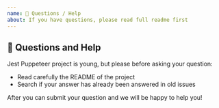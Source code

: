 ```yaml
---
name: 💬 Questions / Help
about: If you have questions, please read full readme first
---
```


<!-- Love jest-puppeteer? Please consider supporting our collective: 👉  https://opencollective.com/jest-puppeteer/donate -->

## 💬 Questions and Help

Jest Puppeteer project is young, but please before asking your question:

- Read carefully the README of the project
- Search if your answer has already been answered in old issues

After you can submit your question and we will be happy to help you!
